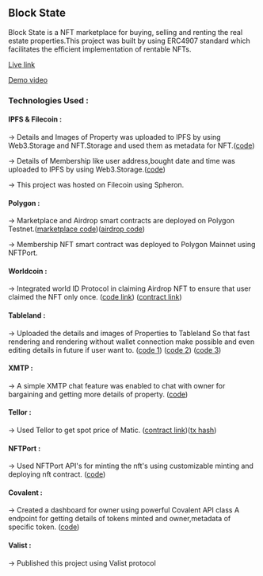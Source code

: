 ## Block State

Block State is a NFT marketplace for buying, selling and renting the real estate properties.This project was built by using ERC4907 standard which facilitates the efficient implementation of rentable NFTs.

[Live link](https://block-state-ye3pz4.spheron.app)

[Demo video]("")

### Technologies Used :

#### IPFS & Filecoin :

-> Details and Images of Property was uploaded to IPFS by using Web3.Storage and NFT.Storage and used them as metadata for NFT.([code](https://github.com/dinesh11515/Block-State/blob/main/frontend/pages/sell.js))

-> Details of Membership like user address,bought date and time was uploaded to IPFS by using Web3.Storage.([code]("https://github.com/dinesh11515/Block-State/blob/main/frontend/pages/membership.js))

-> This project was hosted on Filecoin using Spheron.

#### Polygon :
-> Marketplace and Airdrop smart contracts are deployed on Polygon Testnet.([marketplace code](https://mumbai.polygonscan.com/address/0x72533b89C40E20Fe826Cdcb7cd095D132a1B090D#code))([airdrop code](https://mumbai.polygonscan.com/address/0x6353362dB359978dF63775B8A1e08eB6A634cf86#code))

-> Membership NFT smart contract was deployed to Polygon Mainnet using NFTPort.

#### Worldcoin :
-> Integrated world ID Protocol in claiming Airdrop NFT to ensure that user claimed the NFT only once. ([code link](https://github.com/dinesh11515/Block-State/blob/main/frontend/pages/airdrop.js)) ([contract link](https://mumbai.polygonscan.com/address/0x6353362dB359978dF63775B8A1e08eB6A634cf86))

#### Tableland :
-> Uploaded the details and images of Properties to Tableland So that fast rendering and rendering without wallet connection make possible and even editing details in future if user want to. ([code 1](https://github.com/dinesh11515/Block-State/blob/main/frontend/pages/sell.js))
([code 2](https://github.com/dinesh11515/Block-State/blob/main/frontend/pages/buy.js))
([code 3](https://github.com/dinesh11515/Block-State/blob/main/frontend/pages/sell.js))

#### XMTP :
-> A simple XMTP chat feature was enabled to chat with owner for bargaining and getting more details of property. ([code](https://github.com/dinesh11515/Block-State/blob/main/frontend/components/nftDetails.js))

#### Tellor :
-> Used Tellor to get spot price of Matic. ([contract link](https://mumbai.polygonscan.com/address/0x72533b89C40E20Fe826Cdcb7cd095D132a1B090D#code))([tx hash](https://mumbai.polygonscan.com/tx/0xf083755765600027fd7fa52e3ae3f3aee457ac226adb872ec88398e1959b4b0d))

#### NFTPort :
-> Used NFTPort API's for minting the nft's using customizable minting and deploying nft contract. ([code](https://github.com/dinesh11515/Block-State/blob/main/frontend/pages/membership.js))

#### Covalent :
-> Created a dashboard for owner using powerful Covalent API class A endpoint for getting details of tokens minted and owner,metadata of specific token. ([code](https://github.com/dinesh11515/Block-State/blob/main/frontend/pages/dashboard.js))

#### Valist :
-> Published this project using Valist protocol